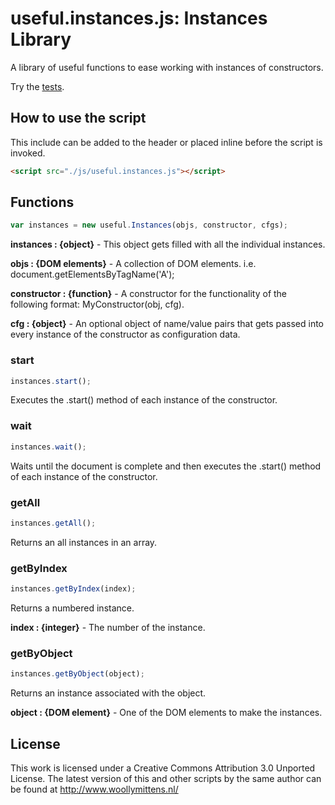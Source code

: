 # useful.instances.js: Instances Library

A library of useful functions to ease working with instances of constructors.

Try the <a href="http://www.woollymittens.nl/useful/default.php?url=instances">tests</a>.

## How to use the script

This include can be added to the header or placed inline before the script is invoked.

```html
<script src="./js/useful.instances.js"></script>
```

## Functions

```javascript
var instances = new useful.Instances(objs, constructor, cfgs);
```

**instances : {object}** - This object gets filled with all the individual instances.

**objs : {DOM elements}** - A collection of DOM elements. i.e. document.getElementsByTagName('A');

**constructor : {function}** - A constructor for the functionality of the following format: MyConstructor(obj, cfg).

**cfg : {object}** - An optional object of name/value pairs that gets passed into every instance of the constructor as configuration data.

### start

```javascript
instances.start();
```

Executes the .start() method of each instance of the constructor.

### wait

```javascript
instances.wait();
```

Waits until the document is complete and then executes the .start() method of each instance of the constructor.

### getAll

```javascript
instances.getAll();
```

Returns an all instances in an array.

### getByIndex

```javascript
instances.getByIndex(index);
```

Returns a numbered instance.

**index : {integer}** - The number of the instance.

### getByObject

```javascript
instances.getByObject(object);
```

Returns an instance associated with the object.

**object : {DOM element}** - One of the DOM elements to make the instances.

## License
This work is licensed under a Creative Commons Attribution 3.0 Unported License. The latest version of this and other scripts by the same author can be found at http://www.woollymittens.nl/
